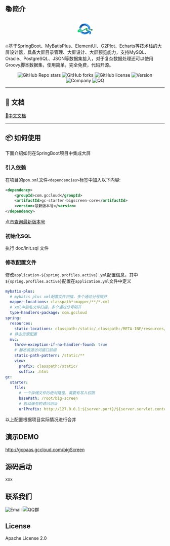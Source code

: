 ## 📚简介
<p align="center">
	<img alt="logo" width="50" src="./doc/logo.png">
</p>

🔥基于SpringBoot、MyBatisPlus、ElementUI、G2Plot、Echarts等技术栈的大屏设计器，具备大屏目录管理、大屏设计、大屏预览能力，支持MySQL、Oracle、PostgreSQL、JSON等数据集接入，对于复杂数据处理还可以使用Groovy脚本数据集，使用简单，完全免费，代码开源。

<p align="center">
    <img alt="GitHub Repo stars" src="https://img.shields.io/github/stars/gcpaas/gc-starter-bigscreen?style=social">
	<img alt="GitHub forks" src="https://img.shields.io/github/forks/gcpaas/gc-starter-bigscreen?style=social">
	<img alt="GitHub license" src="https://img.shields.io/badge/license-Apache%20License%202.0-blue.svg">
  	<img alt="Version" src="https://img.shields.io/badge/version-1.0.0-success.svg">
	<img alt="Company" src="https://img.shields.io/badge/Author-科大国创云网科技有限公司-blue.svg">
  	<img alt="QQ" src="https://img.shields.io/badge/QQ-322302395-blue.svg">
</p>

-------------------------------------------------------------------------------

## 📝 文档

[📘中文文档](https://www.yuque.com/chuinixiongkou/bigscreen/index)

-------------------------------------------------------------------------------

## 📦 如何使用

下面介绍如何在SpringBoot项目中集成大屏

### 引入依赖

在项目的`pom.xml`文件`<dependencies>`标签中加入以下内容:

```xml
<dependency>
    <groupId>com.gccloud</groupId>
    <artifactId>gc-starter-bigscreen-core</artifactId>
    <version>最新版本号</version>
</dependency>
```

点击<a href="https://mvnrepository.com/artifact/com.gccloud/gc-starter-bigscreen-core">查询最新版本号</a>

### 初始化SQL

执行 doc/init.sql 文件

### 修改配置文件

修改`application-${spring.profiles.active}.yml`配置信息，其中 `${spring.profiles.active}`配置在`application.yml`文件中定义

```yaml
mybatis-plus:
  # mybatis plus xml配置文件扫描，多个通过分号隔开
  mapper-locations: classpath*:mapper/**/*.xml
  # xml中别名文件扫描，多个通过分号隔开
  type-handlers-package: com.gccloud
spring:
  resources:
    static-locations: classpath:/static/,classpath:/META-INF/resources/,classpath:/META-INF/resources/webjars/,file:${gc.starter.file.basePath}
  # 静态资源配置
  mvc:
    throw-exception-if-no-handler-found: true
    # 静态资源访问接口前缀
    static-path-pattern: /static/**
    view:
      prefix: classpath:/static/
      suffix: .html
gc:
  starter:
    file:
      # 一个存储文件的绝对路径，需要有写入权限
      basePath: /root/big-screen
      # 启动服务的访问地址
      urlPrefix: http://127.0.0.1:${server.port}/${server.servlet.context-path}/static/
```

以上配置根据项目实际情况进行合并

## 演示DEMO

<a href="http://gcpaas.gccloud.com/bigScreen"> http://gcpaas.gccloud.com/bigScreen </a>



## 源码启动
xxx

## 联系我们
<img alt="Email" src="https://img.shields.io/badge/Email-tech@ustcinfo.com-blue.svg">
<img alt="QQ群" src="https://img.shields.io/badge/QQ群-322302395-blue.svg">

## License

Apache License 2.0
